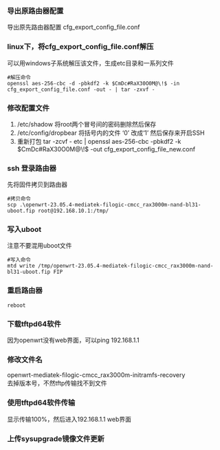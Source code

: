 ### 导出原路由器配置
导出原先路由器配置  cfg_export_config_file.conf

### linux下，将cfg_export_config_file.conf解压
可以用windows子系统解压该文件，生成etc目录和一系列文件

```
#解压命令
openssl aes-256-cbc -d -pbkdf2 -k $CmDc#RaX30O0M@\!$ -in cfg_export_config_file.conf -out - | tar -zxvf -
```

### 修改配置文件
1. /etc/shadow 将root两个冒号间的密码删除然后保存
2. /etc/config/dropbear 将括号内的文件 ‘0’ 改成‘1’ 然后保存来开启SSH
3. 重新打包 tar -zcvf - etc | openssl aes-256-cbc -pbkdf2 -k $CmDc#RaX30O0M@\!$ -out cfg_export_config_file_new.conf

### ssh 登录路由器
先将固件拷贝到路由器
```
#拷贝命令
scp .\openwrt-23.05.4-mediatek-filogic-cmcc_rax3000m-nand-bl31-uboot.fip root@192.168.10.1:/tmp/
```

### 写入uboot
注意不要混用uboot文件
```
#写入命令
mtd write /tmp/openwrt-23.05.4-mediatek-filogic-cmcc_rax3000m-nand-bl31-uboot.fip FIP
```

### 重启路由器
```
reboot
```

### 下载tftpd64软件
因为openwrt没有web界面，可以ping 192.168.1.1

### 修改文件名

openwrt-mediatek-filogic-cmcc_rax3000m-initramfs-recovery  
去掉版本号，不然tftp传输找不到文件

### 使用tftpd64软件传输
显示传输100%，然后进入192.168.1.1 web界面

### 上传sysupgrade镜像文件更新

